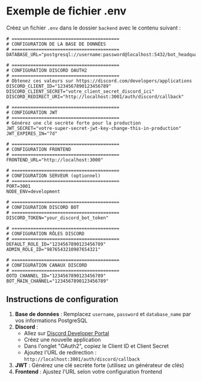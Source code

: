 # Exemple de fichier .env

Créez un fichier `.env` dans le dossier `backend` avec le contenu suivant :

```env
# ========================================
# CONFIGURATION DE LA BASE DE DONNÉES
# ========================================
DATABASE_URL="postgresql://username:password@localhost:5432/bot_headquarter"

# ========================================
# CONFIGURATION DISCORD OAUTH2
# ========================================
# Obtenez ces valeurs sur https://discord.com/developers/applications
DISCORD_CLIENT_ID="1234567890123456789"
DISCORD_CLIENT_SECRET="votre_client_secret_discord_ici"
DISCORD_REDIRECT_URI="http://localhost:3001/auth/discord/callback"

# ========================================
# CONFIGURATION JWT
# ========================================
# Générez une clé secrète forte pour la production
JWT_SECRET="votre-super-secret-jwt-key-change-this-in-production"
JWT_EXPIRES_IN="7d"

# ========================================
# CONFIGURATION FRONTEND
# ========================================
FRONTEND_URL="http://localhost:3000"

# ========================================
# CONFIGURATION SERVEUR (optionnel)
# ========================================
PORT=3001
NODE_ENV=development

# ========================================
# CONFIGURATION DISCORD BOT
# ========================================
DISCORD_TOKEN="your_discord_bot_token"

# ========================================
# CONFIGURATION RÔLES DISCORD
# ========================================
DEFAULT_ROLE_ID="1234567890123456789"
ADMIN_ROLE_ID="9876543210987654321"

# ========================================
# CONFIGURATION CANAUX DISCORD
# ========================================
OOTD_CHANNEL_ID="1234567890123456789"
BOT_MAIN_CHANNEL="1234567890123456789"
```

## Instructions de configuration

1. **Base de données** : Remplacez `username`, `password` et `database_name` par vos informations PostgreSQL
2. **Discord** : 
   - Allez sur [Discord Developer Portal](https://discord.com/developers/applications)
   - Créez une nouvelle application
   - Dans l'onglet "OAuth2", copiez le Client ID et Client Secret
   - Ajoutez l'URL de redirection : `http://localhost:3001/auth/discord/callback`
3. **JWT** : Générez une clé secrète forte (utilisez un générateur de clés)
4. **Frontend** : Ajustez l'URL selon votre configuration frontend 